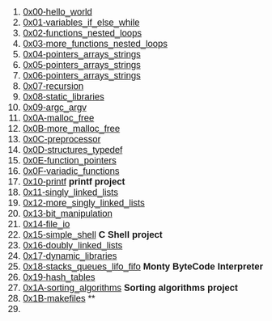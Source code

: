 <html><head><style>body {
   font-size:18px;
  font-family: Tahoma, sans-serif;
}
</style></head><body><ol>
<li><a href="https://github.com/manonaSamir/alx-low_level_programming/tree/main/0x00-hello_world">0x00-hello_world</a></li>
<li><a href="https://github.com/manonaSamir/alx-low_level_programming/tree/main/0x01-variables_if_else_while">0x01-variables_if_else_while</a></li>
<li><a href="https://github.com/manonaSamir/alx-low_level_programming/tree/main/0x02-functions_nested_loops">0x02-functions_nested_loops</a></li>
<li><a href="https://github.com/manonaSamir/alx-low_level_programming/tree/main/0x03-more_functions_nested_loops">0x03-more_functions_nested_loops</a></li>
<li><a href="https://github.com/manonaSamir/alx-low_level_programming/tree/main/0x04-pointers_arrays_strings">0x04-pointers_arrays_strings</a></li>
<li><a href="https://github.com/manonaSamir/alx-low_level_programming/tree/main/0x05-pointers_arrays_strings">0x05-pointers_arrays_strings</a></li>
<li><a href="https://github.com/manonaSamir/alx-low_level_programming/tree/main/0x06-pointers_arrays_strings">0x06-pointers_arrays_strings</a></li>
<li><a href="https://github.com/manonaSamir/alx-low_level_programming/tree/main/0x07-recursion">0x07-recursion</a></li>
<li><a href="https://github.com/manonaSamir/alx-low_level_programming/tree/main/0x08-static_libraries">0x08-static_libraries</a></li>
<li><a href="https://github.com/manonaSamir/alx-low_level_programming/tree/main/0x09-argc_argv">0x09-argc_argv</a></li>
<li><a href="https://github.com/manonaSamir/alx-low_level_programming/tree/main/0x0A-malloc_free">0x0A-malloc_free</a></li>
<li><a href="https://github.com/manonaSamir/alx-low_level_programming/tree/main/0x0B-more_malloc_free">0x0B-more_malloc_free</a></li>
<li><a href="https://github.com/manonaSamir/alx-low_level_programming/tree/main/0x0C-preprocessor">0x0C-preprocessor</a></li>
<li><a href="https://github.com/manonaSamir/alx-low_level_programming/tree/main/0x0D-structures_typedef">0x0D-structures_typedef</a></li>
<li><a href="https://github.com/manonaSamir/alx-low_level_programming/tree/main/0x0E-function_pointers">0x0E-function_pointers</a></li>
<li><a href="https://github.com/manonaSamir/alx-low_level_programming/tree/main/0x0F-variadic_functions">0x0F-variadic_functions</a></li>
<li><a href="https://github.com/manonaSamir/printf">0x10-printf</a> <strong> printf project </strong></li>
<li><a href="https://github.com/manonaSamir/alx-low_level_programming/tree/main/0x11-singly_linked_lists">0x11-singly_linked_lists</a></li>
<li><a href="https://github.com/manonaSamir/alx-low_level_programming/tree/main/0x12-more_singly_linked_lists">0x12-more_singly_linked_lists</a></li>
<li><a href="https://github.com/manonaSamir/alx-low_level_programming/tree/main/0x13-bit_manipulation">0x13-bit_manipulation</a></li>
<li><a href="https://github.com/manonaSamir/alx-low_level_programming/tree/main/0x14-file_io">0x14-file_io</a></li>
<li><a href="https://github.com/manonaSamir/simple_shell">0x15-simple_shell</a> <strong> C Shell project </strong></li>
<li><a href="https://github.com/manonaSamir/0x16-doubly_linked_lists">0x16-doubly_linked_lists</a></li>
<li><a href="https://github.com/manonaSamir/0x17-dynamic_libraries">0x17-dynamic_libraries</a></li>
<li><a href="https://github.com/ibeckermayer/monty">0x18-stacks_queues_lifo_fifo</a> <strong> Monty ByteCode Interpreter </strong></li>
<li><a href="https://github.com/manonaSamir/0x19-hash_tables">0x19-hash_tables</a></li>
<li><a href="https://github.com/manonaSamir/0x1A-sorting_algorithms">0x1A-sorting_algorithms</a> <strong> Sorting algorithms project </strong></li>
<li><a href="https://github.com/manonaSamir/0x1B-makefiles">0x1B-makefiles</a> **</li>
<li></li>
</ol>
</body></html>
